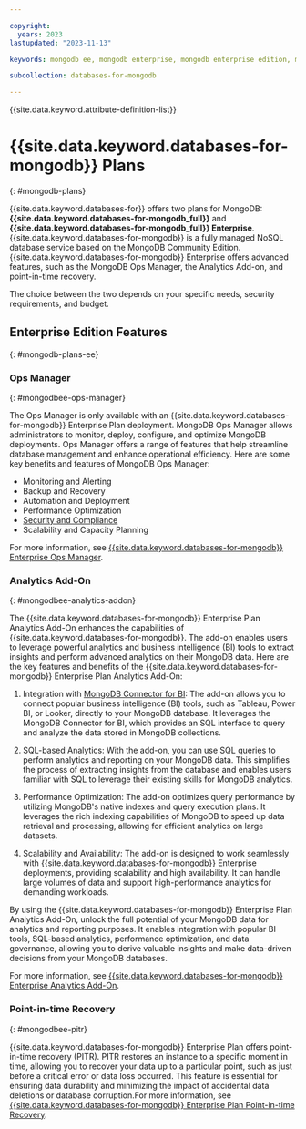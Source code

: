 ```yaml
---

copyright:
  years: 2023
lastupdated: "2023-11-13"

keywords: mongodb ee, mongodb enterprise, mongodb enterprise edition, mongodb eneterprise plan

subcollection: databases-for-mongodb

---
```


{{site.data.keyword.attribute-definition-list}}

# {{site.data.keyword.databases-for-mongodb}} Plans
{: #mongodb-plans}

{{site.data.keyword.databases-for}} offers two plans for MongoDB: **{{site.data.keyword.databases-for-mongodb_full}}** and **{{site.data.keyword.databases-for-mongodb_full}} Enterprise**. {{site.data.keyword.databases-for-mongodb}} is a fully managed NoSQL database service based on the MongoDB Community Edition. {{site.data.keyword.databases-for-mongodb}} Enterprise offers advanced features, such as the MongoDB Ops Manager, the Analytics Add-on, and point-in-time recovery.

The choice between the two depends on your specific needs, security requirements, and budget.

## Enterprise Edition Features
{: #mongodb-plans-ee}

### Ops Manager
{: #mongodbee-ops-manager}

The Ops Manager is only available with an {{site.data.keyword.databases-for-mongodb}} Enterprise Plan deployment. MongoDB Ops Manager allows administrators to monitor, deploy, configure, and optimize MongoDB deployments. Ops Manager offers a range of features that help streamline database management and enhance operational efficiency. Here are some key benefits and features of MongoDB Ops Manager:

- Monitoring and Alerting
- Backup and Recovery
- Automation and Deployment
- Performance Optimization
- [Security and Compliance](/docs/databases-for-mongodb?topic=databases-for-mongodb-manage-security-compliance&interface=api)
- Scalability and Capacity Planning

For more information, see [{{site.data.keyword.databases-for-mongodb}} Enterprise Ops Manager](/docs/databases-for-mongodb?topic=databases-for-mongodb-ops-manager).

### Analytics Add-On
{: #mongodbee-analytics-addon}

The {{site.data.keyword.databases-for-mongodb}} Enterprise Plan Analytics Add-On enhances the capabilities of {{site.data.keyword.databases-for-mongodb}}. The add-on enables users to leverage powerful analytics and business intelligence (BI) tools to extract insights and perform advanced analytics on their MongoDB data. Here are the key features and benefits of the {{site.data.keyword.databases-for-mongodb}} Enterprise Plan Analytics Add-On:

1. Integration with [MongoDB Connector for BI](/docs/databases-for-mongodb?topic=databases-for-mongodb-mongodbee-analytics&interface=api#mongodbee-analytics-connector-bi): The add-on allows you to connect popular business intelligence (BI) tools, such as Tableau, Power BI, or Looker, directly to your MongoDB database. It leverages the MongoDB Connector for BI, which provides an SQL interface to query and analyze the data stored in MongoDB collections.

2. SQL-based Analytics: With the add-on, you can use SQL queries to perform analytics and reporting on your MongoDB data. This simplifies the process of extracting insights from the database and enables users familiar with SQL to leverage their existing skills for MongoDB analytics.

4. Performance Optimization: The add-on optimizes query performance by utilizing MongoDB's native indexes and query execution plans. It leverages the rich indexing capabilities of MongoDB to speed up data retrieval and processing, allowing for efficient analytics on large datasets.

6. Scalability and Availability: The add-on is designed to work seamlessly with {{site.data.keyword.databases-for-mongodb}} Enterprise deployments, providing scalability and high availability. It can handle large volumes of data and support high-performance analytics for demanding workloads.

By using the {{site.data.keyword.databases-for-mongodb}} Enterprise Plan Analytics Add-On, unlock the full potential of your MongoDB data for analytics and reporting purposes. It enables integration with popular BI tools, SQL-based analytics, performance optimization, and data governance, allowing you to derive valuable insights and make data-driven decisions from your MongoDB databases.

For more information, see [{{site.data.keyword.databases-for-mongodb}} Enterprise Analytics Add-On](/docs/databases-for-mongodb?topic=databases-for-mongodb-mongodbee-analytics).

### Point-in-time Recovery
{: #mongodbee-pitr}

{{site.data.keyword.databases-for-mongodb}} Enterprise Plan offers point-in-time recovery (PITR). PITR restores an instance to a specific moment in time, allowing you to recover your data up to a particular point, such as just before a critical error or data loss occurred. This feature is essential for ensuring data durability and minimizing the impact of accidental data deletions or database corruption.For more information, see [{{site.data.keyword.databases-for-mongodb}} Enterprise Plan Point-in-time Recovery](/docs/databases-for-mongodb?topic=databases-for-mongodb-pitr).

